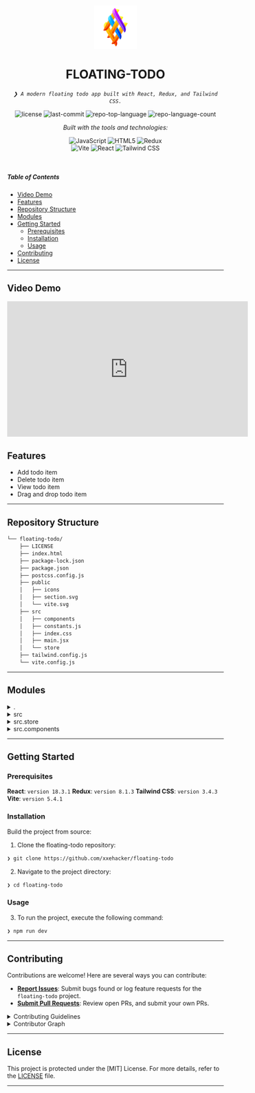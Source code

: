 <p align="center">
  <img src="./public/logo.png" width="20%" alt="FLOATING-TODO-logo">
</p>
<p align="center">
    <h1 align="center">FLOATING-TODO</h1>
</p>
<p align="center">
    <em><code>❯ A modern floating todo app built with React, Redux, and Tailwind CSS.</code></em>
</p>
<p align="center">
	<img src="https://img.shields.io/github/license/xxehacker/floating-todo?style=flat&logo=opensourceinitiative&logoColor=white&color=5adc16" alt="license">
	<img src="https://img.shields.io/github/last-commit/xxehacker/floating-todo?style=flat&logo=git&logoColor=white&color=5adc16" alt="last-commit">
	<img src="https://img.shields.io/github/languages/top/xxehacker/floating-todo?style=flat&color=5adc16" alt="repo-top-language">
	<img src="https://img.shields.io/github/languages/count/xxehacker/floating-todo?style=flat&color=5adc16" alt="repo-language-count">
</p>
<p align="center">
		<em>Built with the tools and technologies:</em>
</p>
<p align="center">
	<img src="https://img.shields.io/badge/JavaScript-F7DF1E.svg?style=flat&logo=JavaScript&logoColor=black" alt="JavaScript">
	<img src="https://img.shields.io/badge/HTML5-E34F26.svg?style=flat&logo=HTML5&logoColor=white" alt="HTML5">
	<img src="https://img.shields.io/badge/Redux-764ABC.svg?style=flat&logo=Redux&logoColor=white" alt="Redux">
	<br>
	<img src="https://img.shields.io/badge/Vite-646CFF.svg?style=flat&logo=Vite&logoColor=white" alt="Vite">
	<img src="https://img.shields.io/badge/React-61DAFB.svg?style=flat&logo=React&logoColor=black" alt="React">
	<img src="https://img.shields.io/badge/Tailwind%20CSS-06B6D4.svg?style=flat&logo=Tailwind-CSS&logoColor=white" alt="Tailwind CSS">
</p>

<br>

#####  Table of Contents

- [Video Demo](#-video-demo)
- [ Features](#-features)
- [ Repository Structure](#-repository-structure)
- [ Modules](#-modules)
- [ Getting Started](#-getting-started)
    - [ Prerequisites](#-prerequisites)
    - [ Installation](#-installation)
    - [ Usage](#-usage)
- [ Contributing](#-contributing)
- [ License](#-license)
---

##  Video Demo

<iframe width="560" height="315" src="https://youtu.be/UwMY3aSCzA4" title="YouTube video player" frameborder="0" allow="accelerometer; autoplay; clipboard-write; encrypted-media; gyroscope; picture-in-picture; web-share" referrerpolicy="strict-origin-when-cross-origin" allowfullscreen></iframe>


##  Features

- Add todo item
- Delete todo item
- View todo item
- Drag and drop todo item

---

##  Repository Structure

```sh
└── floating-todo/
    ├── LICENSE
    ├── index.html
    ├── package-lock.json
    ├── package.json
    ├── postcss.config.js
    ├── public
    │   ├── icons
    │   ├── section.svg
    │   └── vite.svg
    ├── src
    │   ├── components
    │   ├── constants.js
    │   ├── index.css
    │   ├── main.jsx
    │   └── store
    ├── tailwind.config.js
    └── vite.config.js
```

---

##  Modules

<details closed><summary>.</summary>

| File | Summary |
| --- | --- |
| [index.html](https://github.com/xxehacker/floating-todo/blob/main/index.html) | <code>❯ index file </code> |
| [postcss.config.js](https://github.com/xxehacker/floating-todo/blob/main/postcss.config.js) | <code>❯ postcss config file </code> |
| [vite.config.js](https://github.com/xxehacker/floating-todo/blob/main/vite.config.js) | <code>❯ vite config file </code> |
| [package.json](https://github.com/xxehacker/floating-todo/blob/main/package.json) | <code>❯ REPLACE-ME</code> |
| [tailwind.config.js](https://github.com/xxehacker/floating-todo/blob/main/tailwind.config.js) | <code>❯ tailwind config file </code> |
| [package-lock.json](https://github.com/xxehacker/floating-todo/blob/main/package-lock.json) | <code>❯ package lock file </code> |

</details>

<details closed><summary>src</summary>

| File | Summary |
| --- | --- |
| [constants.js](https://github.com/xxehacker/floating-todo/blob/main/src/constants.js) | <code>❯ constants file </code> |
| [index.css](https://github.com/xxehacker/floating-todo/blob/main/src/index.css) | <code>❯ index css file </code> |
| [main.jsx](https://github.com/xxehacker/floating-todo/blob/main/src/main.jsx) | <code>❯ main jsx file </code> |

</details>

<details closed><summary>src.store</summary>

| File | Summary |
| --- | --- |
| [store.js](https://github.com/xxehacker/floating-todo/blob/main/src/store/store.js) | <code>❯ store file </code> |
| [todoSlice.js](https://github.com/xxehacker/floating-todo/blob/main/src/store/todoSlice.js) | <code>❯ todo slice file </code> |

</details>

<details closed><summary>src.components</summary>

| File | Summary |
| --- | --- |
| [DisplayTask.jsx](https://github.com/xxehacker/floating-todo/blob/main/src/components/DisplayTask.jsx) | <code>❯ display task component </code> |
| [Card.jsx](https://github.com/xxehacker/floating-todo/blob/main/src/components/Card.jsx) | <code>❯ card component </code> |
| [App.jsx](https://github.com/xxehacker/floating-todo/blob/main/src/components/App.jsx) | <code>❯ app component </code> |
| [index.js](https://github.com/xxehacker/floating-todo/blob/main/src/components/index.js) | <code>❯ index js file </code> |
| [AddTodo.jsx](https://github.com/xxehacker/floating-todo/blob/main/src/components/AddTodo.jsx) | <code>❯ add todo component </code> |
| [Forground.jsx](https://github.com/xxehacker/floating-todo/blob/main/src/components/Forground.jsx) | <code>❯ forground component </code> |
| [Background.jsx](https://github.com/xxehacker/floating-todo/blob/main/src/components/Background.jsx) | <code>❯ background component </code> |

</details>

---

##  Getting Started

###  Prerequisites

**React**: `version 18.3.1`
**Redux**: `version 8.1.3`
**Tailwind CSS**: `version 3.4.3`
**Vite**: `version 5.4.1`

###  Installation

Build the project from source:

1. Clone the floating-todo repository:
```sh
❯ git clone https://github.com/xxehacker/floating-todo
```

2. Navigate to the project directory:
```sh
❯ cd floating-todo
```
###  Usage

3. To run the project, execute the following command:

```sh
❯ npm run dev
```
---

##  Contributing

Contributions are welcome! Here are several ways you can contribute:

- **[Report Issues](https://github.com/xxehacker/floating-todo/issues)**: Submit bugs found or log feature requests for the `floating-todo` project.
- **[Submit Pull Requests](https://github.com/xxehacker/floating-todo/pulls)**: Review open PRs, and submit your own PRs.


<details closed>
<summary>Contributing Guidelines</summary>

1. **Fork the Repository**: Start by forking the project repository to your github account.
2. **Clone Locally**: Clone the forked repository to your local machine using a git client.
   ```sh
   git clone https://github.com/xxehacker/floating-todo
   ```
3. **Create a New Branch**: Always work on a new branch, giving it a descriptive name.
   ```sh
   git checkout -b new-feature-x
   ```
4. **Make Your Changes**: Develop and test your changes locally.
5. **Commit Your Changes**: Commit with a clear message describing your updates.
   ```sh
   git commit -m 'Implemented new feature x.'
   ```
6. **Push to github**: Push the changes to your forked repository.
   ```sh
   git push origin new-feature-x
   ```
7. **Submit a Pull Request**: Create a PR against the original project repository. Clearly describe the changes and their motivations.
8. **Review**: Once your PR is reviewed and approved, it will be merged into the main branch. Congratulations on your contribution!
</details>

<details closed>
<summary>Contributor Graph</summary>
<br>
<p align="left">
   <a href="https://github.com{/xxehacker/floating-todo/}graphs/contributors">
      <img src="https://contrib.rocks/image?repo=xxehacker/floating-todo">
   </a>
</p>
</details>

---

##  License

This project is protected under the [MIT] License. For more details, refer to the [LICENSE](https://github.com/xxehacker/floating-todo/blob/main/LICENSE) file.

---
